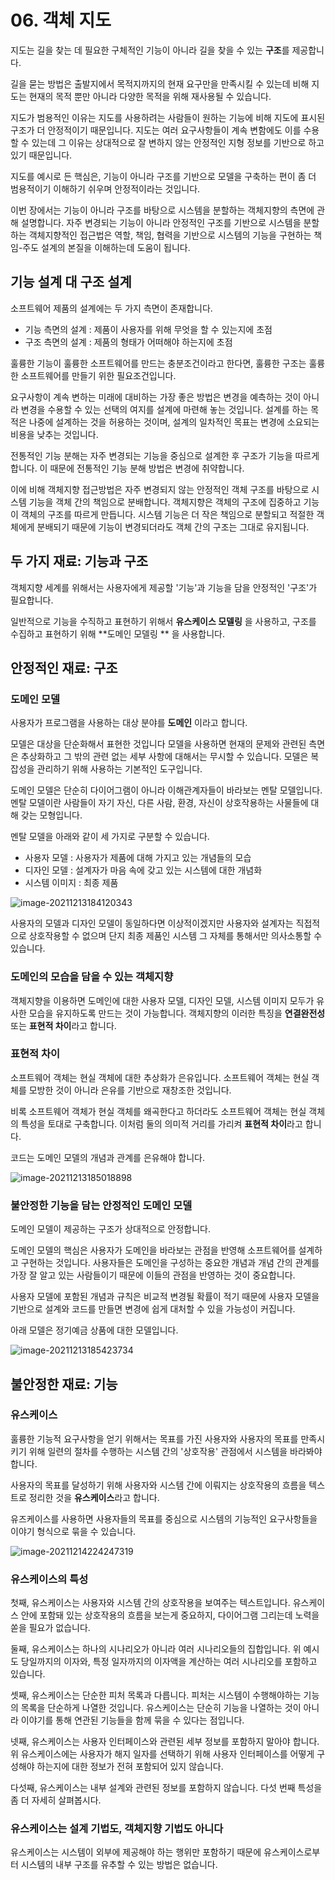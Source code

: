 # 06. 객체 지도

지도는 길을 찾는 데 필요한 구체적인 기능이 아니라 길을 찾을 수 있는 **구조**를 제공합니다.

길을 묻는 방법은 출발지에서 목적지까지의 현재 요구만을 만족시킬 수 있는데 비해 지도는 현재의 목적 뿐만 아니라 다양한 목적을 위해 재사용될 수 있습니다.

지도가 범용적인 이유는 지도를 사용하려는 사람들이 원하는 기능에 비해 지도에 표시된 구조가 더 안정적이기 때문입니다.
지도는 여러 요구사항들이 계속 변함에도 이를 수용할 수 있는데 그 이유는 상대적으로 잘 변하지 않는 안정적인 지형 정보를 기반으로 하고 있기 때문입니다.

지도를 예시로 든 핵심은, 기능이 아니라 구조를 기반으로 모델을 구축하는 편이 좀 더 범용적이기 이해하기 쉬우며 안정적이라는 것입니다.

이번 장에서는 기능이 아니라 구조를 바탕으로 시스템을 분할하는 객체지향의 측면에 관해 설명합니다.
자주 변경되는 기능이 아니라 안정적인 구조를 기반으로 시스템을 분할하는 객체지향적인 접근법은 역할, 책임, 협력을 기반으로 시스템의 기능을 구현하는 책임-주도 설계의 본질을 이해하는데 도움이 됩니다.



## 기능 설계 대 구조 설계

소프트웨어 제품의 설계에는 두 가지 측면이 존재합니다.

* 기능 측면의 설계 : 제품이 사용자를 위해 무엇을 할 수 있는지에 초점
* 구조 측면의 설계 : 제품의 형태가 어떠해야 하는지에 초점

훌륭한 기능이 훌륭한 소프트웨어를 만드는 충분조건이라고 한다면, 훌륭한 구조는 훌륭한 소프트웨어를 만들기 위한 필요조건입니다.

요구사항이 계속 변하는 미래에 대비하는 가장 좋은 방법은 변경을 예측하는 것이 아니라 변경을 수용할 수 있는 선택의 여지를 설계에 마련해 놓는 것입니다.
설계를 하는 목적은 나중에 설계하는 것을 허용하는 것이며, 설계의 일차적인 목표는 변경에 소요되는 비용을 낮추는 것입니다.

전통적인 기능 분해는 자주 변경되는 기능을 중심으로 설계한 후 구조가 기능을 따르게 합니다.
이 때문에 전통적인 기능 분해 방법은 변경에 취약합니다.

이에 비해 객체지향 접근방법은 자주 변경되지 않는 안정적인 객체 구조를 바탕으로 시스템 기능을 객체 간의 책임으로 분배합니다. 
객체지향은 객체의 구조에 집중하고 기능이 객체의 구조를 따르게 만듭니다.
시스템 기능은 더 작은 책임으로 분할되고 적절한 객체에게 분배되기 때문에 기능이 변경되더라도 객체 간의 구조는 그대로 유지됩니다.



## 두 가지 재료: 기능과 구조

객체지향 세계를 위해서는 사용자에게 제공할 '기능'과 기능을 담을 안정적인 '구조'가 필요합니다.

일반적으로 기능을 수직하고 표현하기 위해서 **유스케이스 모델링** 을 사용하고, 구조를 수집하고 표현하기 위해 **도메인 모델링 ** 을 사용합니다.



## 안정적인 재료: 구조

### 도메인 모델

사용자가 프로그램을 사용하는 대상 분야를 **도메인** 이라고 합니다.

모델은 대상을 단순화해서 표현한 것입니다
모델을 사용하면 현재의 문제와 관련된 측면은 추상화하고 그 밖의 관련 없는 세부 사항에 대해서는 무시할 수 있습니다.
모델은 복잡성을 관리하기 위해 사용하는 기본적인 도구입니다.

도메인 모델은 단순히 다이어그램이 아니라 이해관계자들이 바라보는 멘탈 모델입니다.
멘탈 모델이란 사람들이 자기 자신, 다른 사람, 환경, 자신이 상호작용하는 사물들에 대해 갖는 모형입니다.

멘탈 모델을 아래와 같이 세 가지로 구분할 수 있습니다.

* 사용자 모델 : 사용자가 제품에 대해 가지고 있는 개념들의 모습
* 디자인 모델 : 설계자가 마음 속에 갖고 있는 시스템에 대한 개념화
* 시스템 이미지 : 최종 제품

![image-20211213184120343](images/mental_model.png)

사용자의 모델과 디자인 모델이 동일하다면 이상적이겠지만 사용자와 설계자는 직접적으로 상호작용할 수 없으며 단지 최종 제품인 시스템 그 자체를 통해서만 의사소통할 수 있습니다.



### 도메인의 모습을 담을 수 있는 객체지향

객체지향을 이용하면 도메인에 대한 사용자 모델, 디자인 모델, 시스템 이미지 모두가 유사한 모습을 유지하도록 만드는 것이 가능합니다.
객체지향의 이러한 특징을 **연결완전성** 또는 **표현적 차이**라고 합니다.



### 표현적 차이

소프트웨어 객체는 현실 객체에 대한 추상화가 은유입니다.
소프트웨어 객체는 현실 객체를 모방한 것이 아니라 은유를 기반으로 재창조한 것입니다.

비록 소프트웨어 객체가 현실 객체를 왜곡한다고 하더라도 소프트웨어 객체는 현실 객체의 특성을 토대로 구축합니다.
이처럼 둘의 의미적 거리를 가리켜 **표현적 차이**라고 합니다.

코드는 도메인 모델의 개념과 관계를 은유해야 합니다.

![image-20211213185018898](images/account_exp1.png)



### 불안정한 기능을 담는 안정적인 도메인 모델

도메인 모델이 제공하는 구조가 상대적으로 안정합니다.

도메인 모델의 핵심은 사용자가 도메인을 바라보는 관점을 반영해 소프트웨어를 설계하고 구현하는 것입니다.
사용자들은 도메인을 구성하는 중요한 개념과 개념 간의 관계를 가장 잘 알고 있는 사람들이기 때문에 이들의 관점을 반영하는 것이 중요합니다.

사용자 모델에 포함된 개념과 규칙은 비교적 변경될 확률이 적기 때문에 사용자 모델을 기반으로 설계와 코드를 만들면 변경에 쉽게 대처할 수 있을 가능성이 커집니다.

아래 모델은 정기예금 상품에 대한 모델입니다.

![image-20211213185423734](images/account_exp2.png)



## 불안정한 재료: 기능

### 유스케이스

훌륭한 기능적 요구사항을 얻기 위해서는 목표를 가진 사용자와 사용자의 목표를 만족시키기 위해 일련의 절차를 수행하는 시스템 간의 '상호작용' 관점에서 시스템을 바라봐야 합니다.

사용자의 목표를 달성하기 위해 사용자와 시스템 간에 이뤄지는 상호작용의 흐름을 텍스트로 정리한 것을 **유스케이스**라고 합니다.

유즈케이스를 사용하면 사용자들의 목표를 중심으로 시스템의 기능적인 요구사항들을 이야기 형식으로 묶을 수 있습니다.

![image-20211214224247319](images/usecase_exp1.png)



### 유스케이스의 특성

첫째, 유스케이스는 사용자와 시스템 간의 상호작용을 보여주는 텍스트입니다.
유스케이스 안에 포함돼 있는 상호작용의 흐름을 보는게 중요하지, 다이어그램 그리는데 노력을 쏟을 필요가 없습니다.

둘째, 유스케이스는 하나의 시나리오가 아니라 여러 시나리오들의 집합입니다.
위 예시도 당일까지의 이자와, 특정 일자까지의 이자액을 계산하는 여러 시나리오를 포함하고 있습니다.

셋째, 유스케이스는 단순한 피처 목록과 다릅니다.
피처는 시스템이 수행해야하는 기능의 목록을 단순하게 나열한 것입니다.
유스케이스는 단순히 기능을 나열하는 것이 아니라 이야기를 통해 연관된 기능들을 함께 묶을 수 있다는 점입니다.

넷째, 유스케이스는 사용자 인터페이스와 관련된 세부 정보를 포함하지 말아야 합니다.
위 유스케이스에는 사용자가 해지 일자를 선택하기 위해 사용자 인터페이스를 어떻게 구성해야 하는지에 대한 정보가 전혀 포함되어 있지 않습니다.

다섯째, 유스케이스는 내부 설계와 관련된 정보를 포함하지 않습니다.
다섯 번째 특성을 좀 더 자세히 살펴봅시다.



### 유스케이스는 설계 기법도, 객체지향 기법도 아니다

유스케이스는 시스템이 외부에 제공해야 하는 행위만 포함하기 때문에 유스케이스로부터 시스템의 내부 구조를 유추할 수 있는 방법은 없습니다.
